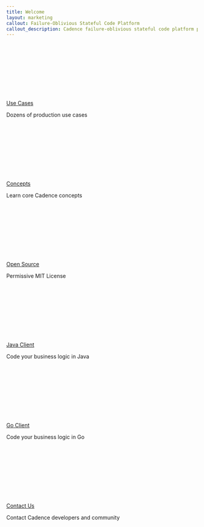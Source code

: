```yaml
---
title: Welcome
layout: marketing
callout: Failure-Oblivious Stateful Code Platform
callout_description: Cadence failure-oblivious stateful code platform preserves complete multithreaded application state including thread stacks with local variables across hardware and software failures. It greatly simplifies coding of complex stateful distributed applications. At the same time it is scalable and robust enough to power hundreds of critical use cases at Uber and outside.
---
```


<section class="features">


  <div class="feature use-cases">
    <a href="{{ '/docs/02_use_cases' | relative_url }}">
      <div class="icon">
        <svg class="icon-person-unaccompanied-minor">
          <use xlink:href="#icon-person-unaccompanied-minor"></use>
        </svg>
      </div>
    </a>
    <a href="{{ '/docs/02_use_cases' | relative_url }}">
      <span class="description">Use Cases</span>
    </a>
    <p>Dozens of production use cases</p>
  </div>

  <div class="feature concepts">
    <a href="{{ '/docs/03_concepts' | relative_url }}">
      <div class="icon">
        <svg class="icon-umbrella">
          <use xlink:href="#icon-umbrella"></use>
        </svg>
      </div>
    </a>
    <a href="{{ '/docs/03_concepts' | relative_url }}">
      <span class="description">Concepts</span>
    </a>
    <p>Learn core Cadence concepts</p>
  </div>

  <div class="feature open-source">
    <a href="{{ 'docs/01_license' | relative_url }}">
      <div class="icon">
        <svg class="icon-arrow-divert">
          <use xlink:href="#icon-arrow-divert"></use>
        </svg>
      </div>
    </a>
    <a href="{{ 'docs/01_license' | relative_url }}">
      <span class="description">Open Source</span>
    </a>
    <p>Permissive MIT License</p>
  </div>

  <div class="feature java-client">
    <a href="{{ '/docs/05_javaclient' | relative_url }}">
      <div class="icon">
        <svg class="icon-stopwatch">
          <use xlink:href="#icon-stopwatch"></use>
        </svg>
      </div>
    </a>
    <a href="{{ '/docs/05_javaclient' | relative_url }}">
      <span class="description">Java Client</span>
    </a>
    <p>Code your business logic in Java</p>
  </div>

  <div class="feature go-client">
    <a href="{{ '/docs/06_goclient' | relative_url }}">
      <div class="icon">
        <svg class="icon-signal">
          <use xlink:href="#icon-signal"></use>
        </svg>
      </div>
    </a>
    <a href="{{ '/docs/06_goclient' | relative_url }}">
      <span class="description">Go Client</span>
    </a>
    <p>Code your business logic in Go</p>
  </div>

  <div class="feature contact-us">
    <a href="{{ '/docs/100_contact_us' | relative_url }}">
      <div class="icon">
        <svg class="icon-heart">
          <use xlink:href="#icon-heart"></use>
        </svg>
      </div>
    </a>
    <a href="{{ '/docs/100_contact_us' | relative_url }}">
      <span class="description">Contact Us</span>
    </a>
    <p>Contact Cadence developers and community</p>
  </div>

</section>
